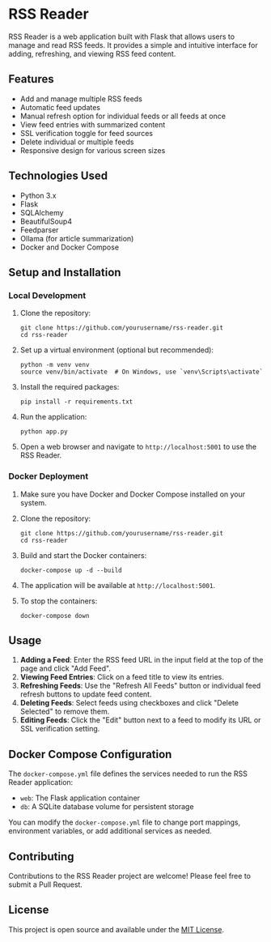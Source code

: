 # RSS Reader

RSS Reader is a web application built with Flask that allows users to manage and read RSS feeds. It provides a simple and intuitive interface for adding, refreshing, and viewing RSS feed content.

## Features

- Add and manage multiple RSS feeds
- Automatic feed updates
- Manual refresh option for individual feeds or all feeds at once
- View feed entries with summarized content
- SSL verification toggle for feed sources
- Delete individual or multiple feeds
- Responsive design for various screen sizes

## Technologies Used

- Python 3.x
- Flask
- SQLAlchemy
- BeautifulSoup4
- Feedparser
- Ollama (for article summarization)
- Docker and Docker Compose

## Setup and Installation

### Local Development

1. Clone the repository:
   ```
   git clone https://github.com/yourusername/rss-reader.git
   cd rss-reader
   ```

2. Set up a virtual environment (optional but recommended):
   ```
   python -m venv venv
   source venv/bin/activate  # On Windows, use `venv\Scripts\activate`
   ```

3. Install the required packages:
   ```
   pip install -r requirements.txt
   ```

4. Run the application:
   ```
   python app.py
   ```

5. Open a web browser and navigate to `http://localhost:5001` to use the RSS Reader.

### Docker Deployment

1. Make sure you have Docker and Docker Compose installed on your system.

2. Clone the repository:
   ```
   git clone https://github.com/yourusername/rss-reader.git
   cd rss-reader
   ```

3. Build and start the Docker containers:
   ```
   docker-compose up -d --build
   ```

4. The application will be available at `http://localhost:5001`.

5. To stop the containers:
   ```
   docker-compose down
   ```

## Usage

1. **Adding a Feed**: Enter the RSS feed URL in the input field at the top of the page and click "Add Feed".
2. **Viewing Feed Entries**: Click on a feed title to view its entries.
3. **Refreshing Feeds**: Use the "Refresh All Feeds" button or individual feed refresh buttons to update feed content.
4. **Deleting Feeds**: Select feeds using checkboxes and click "Delete Selected" to remove them.
5. **Editing Feeds**: Click the "Edit" button next to a feed to modify its URL or SSL verification setting.

## Docker Compose Configuration

The `docker-compose.yml` file defines the services needed to run the RSS Reader application:

- `web`: The Flask application container
- `db`: A SQLite database volume for persistent storage

You can modify the `docker-compose.yml` file to change port mappings, environment variables, or add additional services as needed.

## Contributing

Contributions to the RSS Reader project are welcome! Please feel free to submit a Pull Request.

## License

This project is open source and available under the [MIT License](LICENSE).

